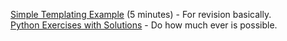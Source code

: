 [Simple Templating Example](https://pythonhow.com/html-templates-in-flask/) (5 minutes) - For revision basically.  
[Python Exercises with Solutions](https://pynative.com/python-exercises-with-solutions/) - Do how much ever is possible.
